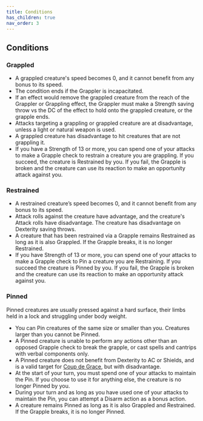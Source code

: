 ```yaml
---
title: Conditions
has_children: true
nav_order: 3
---
```


## Conditions

### Grappled
* A grappled creature's speed becomes 0, and it cannot benefit from any bonus to its speed. 
* The condition ends if the Grappler is incapacitated.
* If an effect would remove the grappled creature from the reach of the Grappler or Grappling effect, the Grappler must make a Strength saving throw vs the DC of the effect to hold onto the grappled creature, or the grapple ends.
* Attacks targeting a grappling or grappled creature are at disadvantage, unless a light or natural weapon is used.
* A grappled creature has disadvantage to hit creatures that are not grappling it.
* If you have a Strength of 13 or more, you can spend one of your attacks to make a Grapple check to restrain a creature you are grappling. If you succeed, the creature is Restrained by you. If you fail, the Grapple is broken and the creature can use its reaction to make an opportunity attack against you.

### Restrained
* A restrained creature’s speed becomes 0, and it cannot benefit from any bonus to its speed.
* Attack rolls against the creature have advantage, and the creature's Attack rolls have disadvantage. The creature has disadvantage on Dexterity saving throws.
* A creature that has been restrained via a Grapple remains Restrained as long as it is also Grappled. If the Grapple breaks, it is no longer Restrained.
* If you have Strength of 13 or more, you can spend one of your attacks to make a Grapple check to Pin a creature you are Restraining. If you succeed the creature is Pinned by you. If you fail, the Grapple is broken and the creature can use its reaction to make an opportunity attack against you.

### Pinned
Pinned creatures are usually pressed against a hard surface, their limbs held in a lock and struggling under body weight. 

* You can Pin creatures of the same size or smaller than you. Creatures larger than you cannot be Pinned.
* A Pinned creature is unable to perform any actions other than an opposed Grapple check to break the grapple, or cast spells and cantrips with verbal components only.
* A Pinned creature does not benefit from Dexterity to AC or Shields, and is a valid target for [Coup de Grace](https://drakeryzer.github.io/Drakes-DnD5e-Home-Rules/Combat%20Rules/Combat%20Options/#coup-de-grace), but with disadvantage.
* At the start of your turn, you must spend one of your attacks to maintain the Pin. If you choose to use it for anything else, the creature is no longer Pinned by you.
* During your turn and as long as you have used one of your attacks to maintain the Pin, you can attempt a Disarm action as a bonus action. 
* A creature remains Pinned as long as it is also Grappled and Restrained. If the Grapple breaks, it is no longer Pinned.